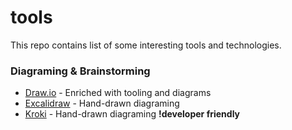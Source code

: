 # tools
This repo contains list of some interesting tools and technologies.

### Diagraming & Brainstorming
- [Draw.io](https://app.diagrams.net/) - Enriched with tooling and diagrams
- [Excalidraw](https://excalidraw.com/) - Hand-drawn diagraming
- [Kroki](https://docs.kroki.io/kroki/setup/install/#yuzutech-kroki) - Hand-drawn diagraming **!developer friendly**
